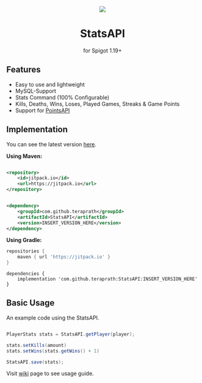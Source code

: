 <!--suppress HtmlDeprecatedAttribute -->
<div align="center">

[![](https://jitpack.io/v/teraprath/StatsAPI.svg)](https://jitpack.io/#teraprath/StatsAPI)
<div>
    <h1>StatsAPI</h1>
    <p>for Spigot 1.19+<p>
</div>
</div>

## Features

- Easy to use and lightweight
- MySQL-Support
- Stats Command (100% Configurable)
- Kills, Deaths, Wins, Loses, Played Games, Streaks & Game Points
- Support for [PointsAPI](https://github.com/teraprath/PointsAPI/releases/latest)

## Implementation

You can see the latest version [here](https://github.com/teraprath/StatsAPI/releases/latest).

**Using Maven:**

````xml

<repository>
    <id>jitpack.io</id>
    <url>https://jitpack.io</url>
</repository>
````

````xml

<dependency>
    <groupId>com.github.teraprath</groupId>
    <artifactId>StatsAPI</artifactId>
    <version>INSERT_VERSION_HERE</version>
</dependency>
````

**Using Gradle:**
````groovy
repositories {
    maven { url 'https://jitpack.io' }
}
````
````
dependencies {
    implementation 'com.github.teraprath:StatsAPI:INSERT_VERSION_HERE'
}
````

## Basic Usage
An example code using the StatsAPI.

```java

PlayerStats stats = StatsAPI.getPlayer(player);

stats.setKills(amount)
stats.setWins(stats.getWins() + 1)

StatsAPI.save(stats);

```
Visit [wiki](https://github.com/teraprath/StatsAPI/wiki/) page to see usage guide.
